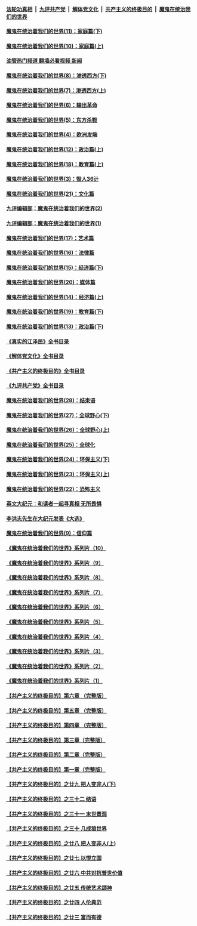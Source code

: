 ####  [法轮功真相](../../../../basic/blob/master/README.md?t=12151131) &nbsp;|&nbsp; [九评共产党](../../../../9ping.md/blob/master/README.md?t=12151131) &nbsp;|&nbsp; [解体党文化](../../../../jtdwh.md/blob/master/README.md?t=12151131)  &nbsp;|&nbsp; [共产主义的终极目的](../../../../gczydzjmd.md/blob/master/README.md?t=12151131) &nbsp;|&nbsp; [魔鬼在统治我们的世界](../../../../mgztzwmdsj.md/blob/master/README.md?t=12151131) 

#### [魔鬼在统治着我们的世界(11)：家庭篇(下)](../pages/nsc422/n10440961.md?t=12151131) 

#### [魔鬼在统治着我们的世界(10)：家庭篇(上)](../pages/nsc422/n10435448.md?t=12151131) 

#### [油管热门频道 翻墙必看视频 新闻](http://129.146.143.75:81/youtube.html?12151131)

#### [魔鬼在统治着我们的世界(8)：渗透西方(下)](../pages/nsc422/n10429603.md?t=12151131) 

#### [魔鬼在统治着我们的世界(7)：渗透西方(上)](../pages/nsc422/n10426013.md?t=12151131) 

#### [魔鬼在统治着我们的世界(6)：输出革命](../pages/nsc422/n10421536.md?t=12151131) 

#### [魔鬼在统治着我们的世界(5)：东方杀戮](../pages/nsc422/n10417707.md?t=12151131) 

#### [魔鬼在统治着我们的世界(4)：欧洲发端](../pages/nsc422/n10414890.md?t=12151131) 

#### [魔鬼在统治着我们的世界(12)：政治篇(上)](../pages/nsc422/n10444576.md?t=12151131) 

#### [魔鬼在统治着我们的世界(18)：教育篇(上)](../pages/nsc422/n10526970.md?t=12151131) 

#### [魔鬼在统治着我们的世界(3)：毁人36计](../pages/nsc422/n10411583.md?t=12151131) 

#### [魔鬼在统治着我们的世界(21)：文化篇](../pages/nsc422/n10597706.md?t=12151131) 

#### [九评编辑部：魔鬼在统治着我们的世界(2)](../pages/nsc422/n10410036.md?t=12151131) 

#### [九评编辑部：魔鬼在统治着我们的世界(1)](../pages/nsc422/n10406825.md?t=12151131) 

#### [魔鬼在统治着我们的世界(17)：艺术篇](../pages/nsc422/n10499093.md?t=12151131) 

#### [魔鬼在统治着我们的世界(16)：法律篇](../pages/nsc422/n10485969.md?t=12151131) 

#### [魔鬼在统治着我们的世界(15)：经济篇(下)](../pages/nsc422/n10469975.md?t=12151131) 

#### [魔鬼在统治着我们的世界(20)：媒体篇](../pages/nsc422/n10586579.md?t=12151131) 

#### [魔鬼在统治着我们的世界(14)：经济篇(上)](../pages/nsc422/n10457370.md?t=12151131) 

#### [魔鬼在统治着我们的世界(19)：教育篇(下)](../pages/nsc422/n10564808.md?t=12151131) 

#### [魔鬼在统治着我们的世界(13)：政治篇(下)](../pages/nsc422/n10448270.md?t=12151131) 

#### [《真实的江泽民》全书目录](../pages/nsc422/n13721399.md?t=12151131) 

#### [《解体党文化》全书目录](../pages/nsc422/n13721157.md?t=12151131) 

#### [《共产主义的终极目的》全书目录](../pages/nsc422/n13721048.md?t=12151131) 

#### [《九评共产党》全书目录](../pages/nsc422/n13708085.md?t=12151131) 

#### [魔鬼在统治着我们的世界(28)：结束语](../pages/nsc422/n10936246.md?t=12151131) 

#### [魔鬼在统治着我们的世界(27)：全球野心(下)](../pages/nsc422/n10928319.md?t=12151131) 

#### [魔鬼在统治着我们的世界(26)：全球野心(上)](../pages/nsc422/n10900318.md?t=12151131) 

#### [魔鬼在统治着我们的世界(25)：全球化](../pages/nsc422/n10788205.md?t=12151131) 

#### [魔鬼在统治着我们的世界(24)：环保主义(下)](../pages/nsc422/n10695307.md?t=12151131) 

#### [魔鬼在统治着我们的世界(23)：环保主义(上)](../pages/nsc422/n10688613.md?t=12151131) 

#### [魔鬼在统治着我们的世界(22)：恐怖主义](../pages/nsc422/n10614727.md?t=12151131) 

#### [英文大纪元：和读者一起寻真相 无所畏惧](../pages/nsc422/n12542027.md?t=12151131) 

#### [李洪志先生在大纪元发表《大选》](../pages/nsc422/n12534746.md?t=12151131) 

#### [魔鬼在统治着我们的世界(9)：信仰篇](../pages/nsc422/n10432159.md?t=12151131) 

#### [《魔鬼在统治着我们的世界》系列片（10）](../pages/nsc422/n12292670.md?t=12151131) 

#### [《魔鬼在统治着我们的世界》系列片（9）](../pages/nsc422/n12290859.md?t=12151131) 

#### [《魔鬼在统治着我们的世界》系列片（8）](../pages/nsc422/n12287445.md?t=12151131) 

#### [《魔鬼在统治着我们的世界》系列片（7）](../pages/nsc422/n12283425.md?t=12151131) 

#### [《魔鬼在统治着我们的世界》系列片（6）](../pages/nsc422/n12282314.md?t=12151131) 

#### [《魔鬼在统治着我们的世界》系列片（5）](../pages/nsc422/n12281419.md?t=12151131) 

#### [《魔鬼在统治着我们的世界》系列片（4）](../pages/nsc422/n12274024.md?t=12151131) 

#### [《魔鬼在统治着我们的世界》系列片（3）](../pages/nsc422/n12271322.md?t=12151131) 

#### [《魔鬼在统治着我们的世界》系列片（2）](../pages/nsc422/n12269049.md?t=12151131) 

#### [《魔鬼在统治着我们的世界》系列片（1）](../pages/nsc422/n12267575.md?t=12151131) 

#### [【共产主义的终极目的】第六章 （完整版）](../pages/nsc422/n11428913.md?t=12151131) 

#### [【共产主义的终极目的】第五章 （完整版）](../pages/nsc422/n11428912.md?t=12151131) 

#### [【共产主义的终极目的】第四章 （完整版）](../pages/nsc422/n11428907.md?t=12151131) 

#### [【共产主义的终极目的】第三章（完整版）](../pages/nsc422/n11428848.md?t=12151131) 

#### [【共产主义的终极目的】第二章（完整版）](../pages/nsc422/n11428831.md?t=12151131) 

#### [【共产主义的终极目的】第一章（完整版）](../pages/nsc422/n11417651.md?t=12151131) 

#### [【共产主义的终极目的】之廿九 把人变非人(下)](../pages/nsc422/n11344140.md?t=12151131) 

#### [【共产主义的终极目的】之三十二 结语](../pages/nsc422/n11360535.md?t=12151131) 

#### [【共产主义的终极目的】之三十一 末世景观](../pages/nsc422/n11351129.md?t=12151131) 

#### [【共产主义的终极目的】之三十 几成狼世界](../pages/nsc422/n11348280.md?t=12151131) 

#### [【共产主义的终极目的】之廿八 把人变非人(上)](../pages/nsc422/n11340492.md?t=12151131) 

#### [【共产主义的终极目的】之廿七 以恨立国](../pages/nsc422/n11336944.md?t=12151131) 

#### [【共产主义的终极目的】之廿六 中共对抗普世价值](../pages/nsc422/n11324785.md?t=12151131) 

#### [【共产主义的终极目的】之廿五 传统艺术颂神](../pages/nsc422/n11296396.md?t=12151131) 

#### [【共产主义的终极目的】之廿四 人伦典范](../pages/nsc422/n11296397.md?t=12151131) 

#### [【共产主义的终极目的】之廿三 富而有德](../pages/nsc422/n11283598.md?t=12151131) 

<img src='http://gfw-breaker.win/goodnews/indexes/nsc422.md' width='0px' height='0px'/>
